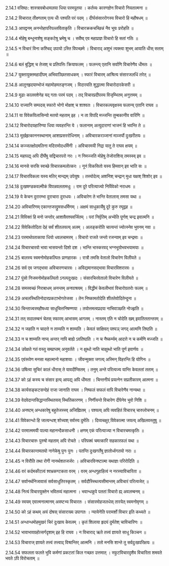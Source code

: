2.14.1
वसिष्ठः:
शास्त्रावबोधामलया धिया परमपूतया ।
कर्तव्यः कारणज्ञेन विचारो नियतात्मना ॥


2.14.2
विचारात् तीक्ष्णताम् एत्य धीः पश्यति परं पदम् ।
दीर्घसंसाररोगस्य विचारो हि महौषधम् ॥


2.14.3
आपद्वनम् अनन्तेहापरिपल्लविताकृति ।
विचारक्रकचच्छिन्नं नैव भूयः प्ररोहति ॥


2.14.4
मोहेषु बन्धुनाशेषु सङ्कटेषु भ्रमेषु च ।
सर्वेष्व् एव महाप्राज्ञ विचारो हि सतां गतिः ॥


2.14.5
न विचारं विना कश्चिद् उपायो ऽस्ति विपच्छमे ।
विचाराद् अशुभं त्यक्त्वा शुभम् आयाति धीस् सताम् ॥


2.14.6
बलं बुद्धिश् च तेजश् च प्रतिपत्तिः क्रियाफलम् ।
फलन्त्य् एतानि सर्वाणि विचारेणैव धीमतः ॥


2.14.7
युक्तायुक्तमहादीपम् अभिवाञ्छितसाधकम् ।
स्फारं विचारम् आश्रित्य संसारजलधिं तरेत् ॥


2.14.8
आलूनहृदयाम्भोजं महामोहमतङ्गजम् ।
विदारयति शुद्धात्मा विचारोदारकेसरी ॥


2.14.9
मूढाः कालवशेनेह यद् गताः परमं पदम् ।
तद् विचारप्रदीपस्य विजृम्भितम् अनुत्तमम् ॥


2.14.10
राज्यानि सम्पदस् स्फारो भोगो मोक्षश् च शाश्वतः ।
विचारकल्पवृक्षस्य फलान्य् एतानि राघव ॥


2.14.11
या विवेकविलासिन्यो मतयो महताम् इह ।
न ता विपदि मज्जन्ति तुम्बकानीव वारिणि ॥


2.14.12
विचारोदयहारिण्या धिया व्यवहरन्ति ये ।
फलानाम् अत्युदाराणां भाजनं हि भवन्ति ते ॥


2.14.13
मूर्खहृत्काननस्थानाम् आशाप्रसररोधिनाम् ।
अविचारकरञ्जानां मञ्जर्यो दुःखरीतयः ॥


2.14.14
कज्जलक्षोदमलिना मदिरामोदधर्मिणी ।
अविचारमयी निद्रा यातु ते राघव क्षयम् ॥


2.14.15
महापद्य् अपि दीर्घेषु सद्विचारपरो नरः ।
न निमज्जति मोहेषु तेजोराशिस् तमस्स्व् इव ॥


2.14.16
मानसे सरसि स्वच्छे विचारकमलोत्करः ।
नूनं विकसितो यस्य हिमवान् इव भाति सः ॥


2.14.17
विचारविकला यस्य मतिर् मान्द्यम् उपेयुषः ।
तस्योदेत्य् अशनिश् चन्द्रान् मुधा यक्षश् शिशोर् इव ॥


2.14.18
दुःखषण्डकवल्मीकं विपन्नवलतामधुः ।
राम दूरे परित्याज्यो निर्विवेको नराधमः ॥


2.14.19
ये केचन दुरारम्भा दुराचारा दुराधयः ।
अविचारेण ते भान्ति वेतालास् तमसा यथा ॥


2.14.20
अविचारिणम् एकान्तजरद्द्रुमसधर्मिणम् ।
अक्षमं साधुकार्येषु दूरे कुरु रघूद्वह ॥


2.14.21
विविक्तं हि मनो जन्तोर् आशावैवश्यवर्जितम् ।
परां निर्वृतिम् अभ्येति पूर्णश् चन्द्र इवात्मनि ॥


2.14.22
विवेकितोदिता देहं सर्वं शीतलयत्य् अलम् ।
अलङ्करोति चात्यन्तं ज्योत्स्नेव भुवनम् नवा ॥


2.14.23
परमार्थपताकाया धियो धवलचामरम् ।
विचारो राजते जन्तो रजन्याम् इव चन्द्रमाः ॥


2.14.24
विचारचारवो भावा भासयन्तो दिशो दश ।
भान्ति भास्करवद् भग्नभूयोभवभयामयाः ॥


2.14.25
बालस्य स्वमनोमोहकल्पितः प्राणहारकः ।
रात्रौ तमसि वेतालो विचारेण विलीयते ॥


2.14.26
सर्व एव जगद्भावा अविचारणचारवः ।
अविद्यमानसद्भावा विचारविशरारवः ॥


2.14.27
पुंसो निजमनोमोहकल्पितो ऽनल्पदुःखदः ।
संसारचिरवेतालो विचारेण विलीयते ॥


2.14.28
समस्वच्छं निराबाधम् अनन्तम् अनपाश्रयम् ।
विद्धीमं केवलीभावं विचारोग्रतरोः फलम् ॥


2.14.29
अचलस्थितिनोदारप्रकटाभोगतेजसा ।
तेन निष्कामतोदेति शीततेवोदितेन्दुना ॥


2.14.30
चिन्ताज्वरमहौषध्या साधुचित्तनिषण्णया ।
तयोत्तमत्वप्रदया नाभिवाञ्छति नोज्झति ॥


2.14.31
तत् सदालम्बनं चेतस् स्फारम् आभासम् आगतम् ।
नास्तम् एति न चोदेति खम् इवातिततान्तरम् ॥


2.14.32
न जहाति न चादत्ते न ताम्यति न शाम्यति ।
केवलं साक्षिवत् पश्यञ् जगद् आत्मनि तिष्ठति ॥


2.14.33
न च शाम्यति नाप्य् अन्तर् नापि बाह्ये ऽवतिष्ठति ।
न च नैष्कर्म्यम् आदत्ते न च कर्मणि मज्जति ॥


2.14.34
उपेक्षते गतं वस्तु सम्प्राप्तम् अनुवर्तते ।
न क्षुब्धो नाति चाक्षुब्धो भाति पूर्ण इवार्णवः ॥


2.14.35
एवंरूपेण मनसा महात्मानो महाशयाः ।
जीवन्मुक्ता जगत्य् अस्मिन् विहरन्ति हि योगिनः ॥


2.14.36
उषित्वा सुचिरं कालं धीरास् ते यावदीप्सितम् ।
तनुम् अन्ते परित्यज्य यान्ति केवलतां तताम् ॥


2.14.37
को ऽहं कस्य च संसार इत्य् आपद्य् अपि धीमता ।
चिन्तनीयं प्रयत्नेन सप्रतीकारम् आत्मना ॥


2.14.38
कार्यसङ्कटसन्देहं राजा जानाति राघव ।
निष्फलं सफलं वापि विचारेणैव नान्यथा ॥


2.14.39
वेदवेदान्तसिद्धान्तस्थितयस् स्थितिकारणम् ।
निर्णीयन्ते विचारेण दीपेनेव भुवो निशि ॥


2.14.40
अनष्टम् अन्धकारेषु बहुतेजस्स्व् अजिह्मितम् ।
पश्यत्य् अपि व्यवहितं विचारच् चारुलोचनम् ॥


2.14.41
विवेकान्धो हि जात्यन्धश् शोच्यश् सर्वस्य दुर्मतिः ।
दिव्यचक्षुर् विवेकात्मा जयत्य् अखिलवस्तुषु ॥


2.14.42
परमात्ममयी पाल्या महानन्दैकसाधनी ।
क्षणम् एकं परित्याज्या न विचारचमत्कृतिः ॥


2.14.43
विचारचारुः पुरुषो महताम् अपि रोचते ।
परिपक्वं चमत्कारि सहकारफलं यथा ॥


2.14.44
विचारकान्तमतयो नानेकेषु पुनः पुनः ।
पतन्ति दुःखगर्तेषु ज्ञातोर्ध्वगतयो नराः ॥


2.14.45
न विरौति तथा रोगी नानर्थशतजर्जरः ।
अविचारविनष्टात्मा यथाज्ञः परिरोदिति ॥


2.14.46
वरं कर्दमकीटत्वं श्वभ्रकण्टकता वरम् ।
वरम् अन्धगुहाहित्वं न नरस्याविचारिता ॥


2.14.47
सर्वानर्थनिजावासं सर्वसाधुतिरस्कृतम् ।
सर्वदौस्स्थित्यसीमान्तम् अविचारं परित्यजेत् ॥


2.14.48
नित्यं विचारयुक्तेन भवितव्यं महात्मना ।
भवान्धकूपे पततां विचारो ह्य् अवलम्बनम् ॥


2.14.49
स्वयम् एवात्मनात्मानम् अवष्टभ्य विचारतः ।
संसारमोहजलधेस् तारयेत् स्वमनोमृगम् ॥


2.14.50
को ऽहं कथम् अयं दोषस् संसाराख्य उपागतः ।
न्यायेनेति परामर्शो विचार इति कथ्यते ॥


2.14.51
अन्धान्धमोहमुखरं चिरं दुःखाय केवलम् ।
कृतं शिलाया हृदयं दुर्मतेश् चाविचारिणः ॥


2.14.52
भावाभावग्रहोत्सर्गदृशाम् इह हि राघव ।
न विचाराद् ऋते तत्त्वं ज्ञायते साधु किञ्चन ॥


2.14.53
विचाराज् ज्ञायते तत्त्वं तत्त्वाद् विश्रान्तिर् आत्मनि ।
ततो मनसि शान्ते तु सर्वदुःखपरिक्षयः ॥


2.14.54
सफलता फलते भुवि कर्मणां प्रकटतां किल गच्छत उत्तमात् ।
स्फुटविचारदृशैव विचारिता शमवते भवते ऽपि विरोचताम् ॥

